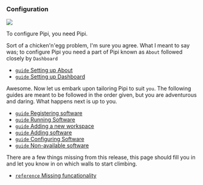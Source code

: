 ### Configuration

![](https://dl.dropbox.com/s/vzut7lnj7k0zpp7/configuration_comic.png)

To configure Pipi, you need Pipi.

Sort of a chicken'n'egg problem, I'm sure you agree. What I meant to say was; to configure Pipi you need a part of Pipi known as `About` followed closely by `Dashboard`

* [`guide` Setting up About](../setting-up-about)
* [`guide` Setting up Dashboard](../setting-up-dashboard)

Awesome. Now let us embark upon tailoring Pipi to suit `you`. The following guides are meant to be followed in the order given, but you are adventurous and daring. What happens next is up to you.

* [`guide` Registering software](../registering-software)
* [`guide` Running Software](../running-software)
* [`guide` Adding a new workspace](../adding-new-workspace)
* [`guide` Adding software](../adding-software)
* [`guide` Configuring Software](../configuring-software)
* [`guide` Non-available software](../non-available-software)

There are a few things missing from this release, this page should fill you in and let you know in on which walls to start climbing.

* [`reference` Missing funcationality](../missing)

[usergroup]: https://groups.google.com/forum/#!forum/pipi-beta1